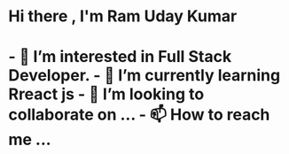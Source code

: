 <h1>Hi there , I'm Ram Uday Kumar <h1>
- 👀 I’m interested in Full Stack Developer.
- 🌱 I’m currently learning Rreact js
- 💞️ I’m looking to collaborate on ...
- 📫 How to reach me ...

<!---
ThankKumar/ThankKumar is a ✨ special ✨ repository because its `README.md` (this file) appears on your GitHub profile.
You can click the Preview link to take a look at your changes.
--->
